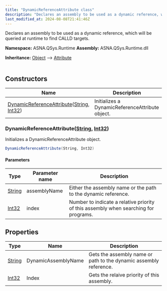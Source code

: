 ```yaml
---
title: "DynamicReferenceAttribute class"
description: "Declares an assembly to be used as a dynamic reference, which will be queried at runtime to find CALLD targets. "
last_modified_at: 2024-08-08T21:41:46Z
---
```


Declares an assembly to be used as a dynamic reference, which will be queried at runtime to find CALLD targets.

**Namespace:** ASNA.QSys.Runtime
**Assembly:** ASNA.QSys.Runtime.dll

**Inheritance:** [Object](https://docs.microsoft.com/en-us/dotnet/api/system.object) --> [Attribute](https://docs.microsoft.com/en-us/dotnet/api/system.attribute)
<br>
<br>

## Constructors

| Name | Description |
| --- | --- |
| [DynamicReferenceAttribute](#dynamicreferenceattributestring-int32)([String](https://docs.microsoft.com/en-us/dotnet/api/system.string), [Int32](https://docs.microsoft.com/en-us/dotnet/api/system.int32)) | Initializes a DynamicReferenceAttribute object.

### DynamicReferenceAttribute([String](https://docs.microsoft.com/en-us/dotnet/api/system.string), [Int32](https://docs.microsoft.com/en-us/dotnet/api/system.int32))

Initializes a DynamicReferenceAttribute object.

```cs
DynamicReferenceAttribute(String, Int32)
```

#### Parameters

| Type | Parameter name | Description
| --- | --- | ---
| [String](https://docs.microsoft.com/en-us/dotnet/api/system.string) | assemblyName | Either the assembly name or the path to the dynamic reference.
| [Int32](https://docs.microsoft.com/en-us/dotnet/api/system.int32) | index | Number to indicate a relative priority of this assembly when searching for programs.

## Properties

| Type | Name | Description
| --- | --- | --- 
| [String](https://learn.microsoft.com/en-us/dotnet/api/system.string?view=net-8.0) | DynamicAssemblyName | Gets the assembly name or path to the dynamic assembly reference. |
| [Int32](https://learn.microsoft.com/en-us/dotnet/csharp/language-reference/builtin-types/integral-numeric-types) | Index | Gets the relaive priority of this assembly. |

